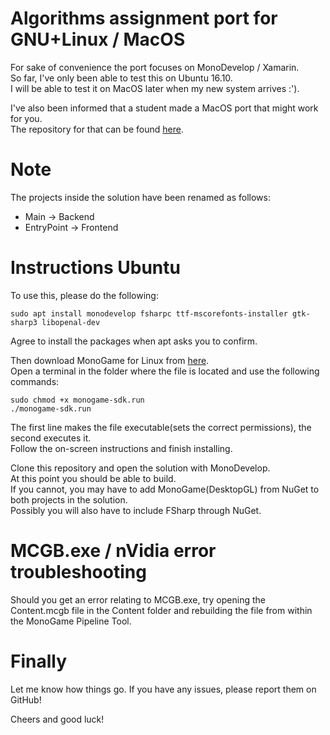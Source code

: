 # Algorithms assignment port for GNU+Linux / MacOS
For sake of convenience the port focuses on MonoDevelop / Xamarin.  
So far, I've only been able to test this on Ubuntu 16.10.  
I will be able to test it on MacOS later when my new system arrives :').  

I've also been informed that a student made a MacOS port that might work for you.  
The repository for that can be found [here](https://github.com/remcovisser/Dev020201).

# Note
The projects inside the solution have been renamed as follows:  
* Main       -> Backend
* EntryPoint -> Frontend

# Instructions Ubuntu
To use this, please do the following:
```
sudo apt install monodevelop fsharpc ttf-mscorefonts-installer gtk-sharp3 libopenal-dev
```
Agree to install the packages when apt asks you to confirm.

Then download MonoGame for Linux from [here](http://www.monogame.net/2016/03/17/monogame-3-5/).  
Open a terminal in the folder where the file is located and use the following commands:
```
sudo chmod +x monogame-sdk.run
./monogame-sdk.run
```

The first line makes the file executable(sets the correct permissions), the second executes it.  
Follow the on-screen instructions and finish installing.

Clone this repository and open the solution with MonoDevelop.  
At this point you should be able to build.  
If you cannot, you may have to add MonoGame(DesktopGL) from NuGet to both projects in the solution.  
Possibly you will also have to include FSharp through NuGet.

# MCGB.exe / nVidia error troubleshooting
Should you get an error relating to MCGB.exe, try opening the Content.mcgb file in the Content folder and rebuilding the file from within the MonoGame Pipeline Tool.

# Finally
Let me know how things go. If you have any issues, please report them on GitHub!

Cheers and good luck!
